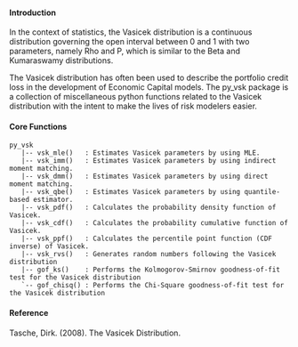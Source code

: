#### Introduction

In the context of statistics, the Vasicek distribution is a continuous distribution governing the open interval between 0 and 1 with two parameters, namely Rho and P, which is similar to the Beta and Kumaraswamy distributions. 

The Vasicek distribution has often been used to describe the portfolio credit loss in the development of Economic Capital models. The py\_vsk package is a collection of miscellaneous python functions related to the Vasicek distribution with the intent to make the lives of risk modelers easier.

#### Core Functions

```
py_vsk
   |-- vsk_mle()   : Estimates Vasicek parameters by using MLE.
   |-- vsk_imm()   : Estimates Vasicek parameters by using indirect moment matching.
   |-- vsk_dmm()   : Estimates Vasicek parameters by using direct moment matching.
   |-- vsk_qbe()   : Estimates Vasicek parameters by using quantile-based estimator.
   |-- vsk_pdf()   : Calculates the probability density function of Vasicek.
   |-- vsk_cdf()   : Calculates the probability cumulative function of Vasicek.
   |-- vsk_ppf()   : Calculates the percentile point function (CDF inverse) of Vasicek.
   |-- vsk_rvs()   : Generates random numbers following the Vasicek distribution
   |-- gof_ks()    : Performs the Kolmogorov-Smirnov goodness-of-fit test for the Vasicek distribution
   `-- gof_chisq() : Performs the Chi-Square goodness-of-fit test for the Vasicek distribution
```

#### Reference

Tasche, Dirk. (2008). The Vasicek Distribution. 
